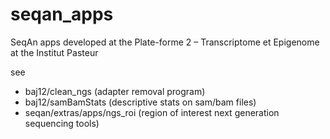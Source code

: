 seqan_apps
==========

SeqAn apps developed at the Plate-forme 2 – Transcriptome et Epigenome at the Institut Pasteur

see 

- baj12/clean_ngs  (adapter removal program)
- baj12/samBamStats (descriptive stats on sam/bam files)
- seqan/extras/apps/ngs_roi (region of interest next generation sequencing tools)

